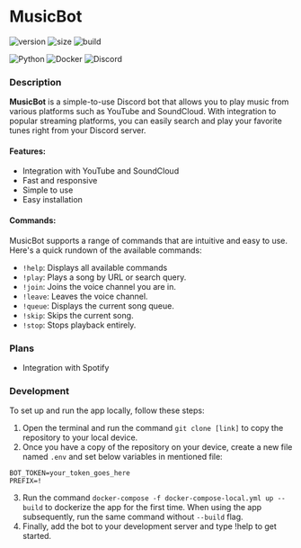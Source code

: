 # MusicBot

![version](https://img.shields.io/github/v/tag/xNykram/MusicBot2?style=flat-square)
![size](https://img.shields.io/docker/image-size/websoftdevs/musicbot?style=flat-square)
![build](https://img.shields.io/github/actions/workflow/status/xNykram/Musicbot2/ci-cd.yml?style=flat-square)


![Python](https://img.shields.io/badge/python-3670A0?style=for-the-badge&logo=python&logoColor=ffdd54)
![Docker](https://img.shields.io/badge/docker-%230db7ed.svg?style=for-the-badge&logo=docker&logoColor=white)
![Discord](https://img.shields.io/badge/Discord-%235865F2.svg?style=for-the-badge&logo=discord&logoColor=white)


### Description

**MusicBot** is a simple-to-use Discord bot that allows you to play music from various platforms such as YouTube and SoundCloud. With integration to popular streaming platforms, you can easily search and play your favorite tunes right from your Discord server.



#### Features:

- Integration with YouTube and SoundCloud
- Fast and responsive
- Simple to use
- Easy installation

#### Commands:

MusicBot supports a range of commands that are intuitive and easy to use. Here's a quick rundown of the available commands:

- `!help`: Displays all available commands
- `!play`: Plays a song by URL or search query.
- `!join`: Joins the voice channel you are in.
- `!leave`: Leaves the voice channel.
- `!queue`: Displays the current song queue.
- `!skip`: Skips the current song.
- `!stop`: Stops playback entirely.

### Plans

- Integration with Spotify

### Development

To set up and run the app locally, follow these steps:

1. Open the terminal and run the command `git clone [link]` to copy the repository to your local device.
2. Once you have a copy of the repository on your device, create a new file named `.env` and set below variables in mentioned file:

```
BOT_TOKEN=your_token_goes_here
PREFIX=!
```

3. Run the command `docker-compose -f docker-compose-local.yml up --build` to dockerize the app for the first time. When using the app subsequently, run the same command without `--build` flag.
4. Finally, add the bot to your development server and type !help to get started.